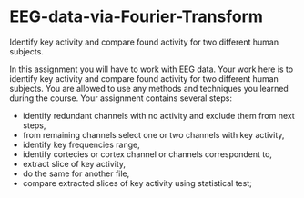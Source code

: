 # EEG-data-via-Fourier-Transform
Identify key activity and compare found activity for two different human subjects.

In this assignment you will have to work with EEG data. Your work here is to identify key activity and compare found activity for two different human subjects. You are allowed to use any methods and techniques you learned during the course. Your assignment contains several steps:

- identify redundant channels with no activity and exclude them from next steps,
- from remaining channels select one or two channels with key activity,
- identify key frequencies range,
- identify cortecies or cortex channel or channels correspondent to,
- extract slice of key activity,
- do the same for another file,
- compare extracted slices of key activity using statistical test;

